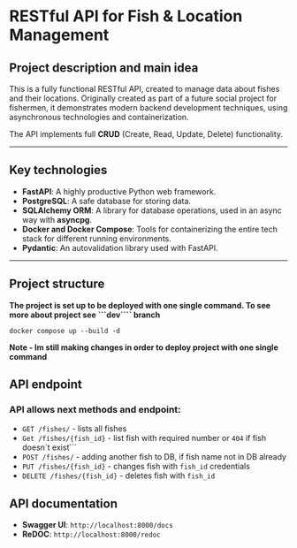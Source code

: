 # RESTful API for Fish & Location Management

## Project description and main idea
This is a fully functional RESTful API, created to manage data about fishes and their locations. Originally created as part of a future social project for fishermen, it demonstrates modern backend development techniques, using asynchronous technologies and containerization.

The API implements full **CRUD** (Create, Read, Update, Delete) functionality.

---

## Key technologies

- **FastAPI**: A highly productive Python web framework.
- **PostgreSQL**: A safe database for storing data.
- **SQLAlchemy ORM**: A library for database operations, used in an async way with **asyncpg**.
- **Docker and Docker Compose**: Tools for containerizing the entire tech stack for different running environments.
- **Pydantic**: An autovalidation library used with FastAPI.

---

## Project structure

**The project is set up to be deployed with one single command. To see more about project see ```dev```` branch**

```
docker compose up --build -d
```
**Note - Im still making changes in order to deploy project with one single command**


## API endpoint
### API allows next methods and endpoint:
 - ```GET /fishes/``` - lists all fishes
 - ```Get /fishes/{fish_id}``` - list fish with required number or ```404``` if fish doesn`t exist```
 - ```POST /fishes/``` - adding another fish to DB, if fish name not in DB already
 - ```PUT /fishes/{fish_id}``` - changes fish with ```fish_id``` credentials
 - ```DELETE /fishes/{fish_id}``` - deletes fish with ```fish_id```
## API documentation
 - **Swagger UI**: ```http://localhost:8000/docs```
 - **ReDOC**: ```http://localhost:8000/redoc```



